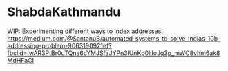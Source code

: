 # ShabdaKathmandu
WIP: Experimenting different ways to index addresses. 
https://medium.com/@SantanuB/automated-systems-to-solve-indias-10b-addressing-problem-9063190921ef?fbclid=IwAR3PtBr0uTQna6cYMJSfaJYPn3lUnKp0liIoJq3p_mWC8vhm6ak8MdHFaGI

